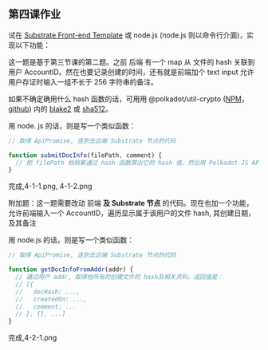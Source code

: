 ## 第四课作业

试在 [Substrate Front-end Template](https://github.com/SubstrateCourse/substrate-front-end-template) 或 node.js (node.js 则以命令行介面)，实现以下功能：

这一题是基于第三节课的第二题。之前 后端 有一个 map 从 文件的 hash 关联到 用户 AccountID。然在也要记录创建的时间，还有就是前端加个 text input 允许用户存证时输入一组不长于 256 字符串的备注。

如果不确定确用什么 hash 函数的话，可用用 @polkadot/util-crypto ([NPM](https://www.npmjs.com/package/@polkadot/util-crypto)，[github](https://github.com/polkadot-js/common/tree/master/packages/util-crypto)) 内的 [blake2](https://github.com/polkadot-js/common/tree/master/packages/util-crypto/src/blake2) 或 [sha512](https://github.com/polkadot-js/common/tree/master/packages/util-crypto/src/sha512)。

用 node. js 的话，则是写一个类似函数：

```javascript
// 取得 ApiPromise, 连到去远端 Substrate 节点的代码

function submitDocInfo(filePath, comment) {
  // 把 filePath 档档案通过 hash 函数算出它的 hash 值。然后用 Polkadot-JS API 提交个个 extrinsics 到 Substrate
}
```

完成,4-1-1.png, 4-1-2.png

附加题：这一题需要改动 前端 **及 Substrate 节点** 的代码。现在也加一个功能，允许前端输入一个 AccountID，遍历显示属于该用户的文件 hash, 其创建日期，及其备注

用 node.js 的话，则是写一个类似函数：

```javascript
// 取得 ApiPromise, 连到去远端 Substrate 节点的代码

function getDocInfoFromAddr(addr) {
  // 通过用户 addr, 取得他所有的创建文件的 hash及相关资料。返回值是：
  // [{
  //   docHash: ..., 
  //   createdOn: ..., 
  //   comment: ...
  // }, {}, ...]
}
```

完成,4-2-1.png
